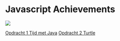 # Javascript Achievements

![](js.png)

[Opdracht 1 Tijd met Java](http://30359.hosts1.ma-cloud.nl/Javascript-Achievements/Adchievements/1TijdmetJavascipt/)
[Opdracht 2 Turtle](http://30359.hosts1.ma-cloud.nl/Javascript-Achievements/Adchievements/1TijdmetJavascipt/Javascript-Achievements/JS-Turtle)

